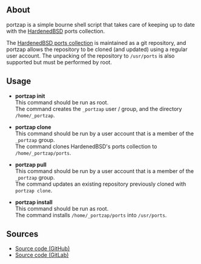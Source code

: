## About

portzap is a simple bourne shell script that takes care of keeping up to
date with the [HardenedBSD](https://hardenedbsd.org) ports collection.

The
[HardenedBSD ports collection](https://git.hardenedbsd.org/hardenedbsd/ports.git)
is maintained as a git repository, and portzap allows the repository to be cloned
(and updated) using a regular user account. The unpacking of the repository to
`/usr/ports` is also supported but must be performed by root.

## Usage

* **portzap init** <br>
  This command should be run as root. <br>
  The command creates the `_portzap` user / group, and the directory `/home/_portzap`.

* **portzap clone** <br>
  This command should be run by a user account that is a member of the `_portzap` group. <br>
  The command clones HardenedBSD's ports collection to `/home/_portzap/ports`.

* **portzap pull** <br>
  This command should be run by a user account that is a member of the `_portzap` group. <br>
  The command updates an existing repository previously cloned with `portzap clone`.

* **portzap install** <br>
  This command should be run as root. <br>
  The command installs `/home/_portzap/ports` into `/usr/ports`.

## Sources

* [Source code (GitHub)](https://github.com/0x1eef/portzap)
* [Source code (GitLab)](https://gitlab.com/0x1eef/portzap)
